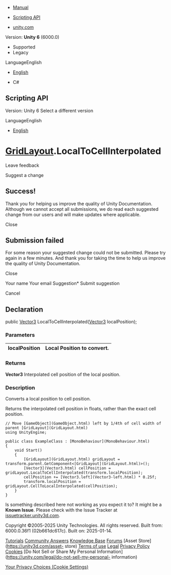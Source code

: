 [ ]()

  * [Manual](../Manual/index.html)
  * [Scripting API](../ScriptReference/index.html)

  * [unity.com](https://unity.com/)

Version: **Unity 6** (6000.0)

  * Supported
  * Legacy

LanguageEnglish

  * [English]()

  * C#

[ ](https://docs.unity3d.com)

## Scripting API

Version: Unity 6 Select a different version

LanguageEnglish

  * [English]()

#  [GridLayout](GridLayout.html).LocalToCellInterpolated

Leave feedback

Suggest a change

## Success!

Thank you for helping us improve the quality of Unity Documentation. Although
we cannot accept all submissions, we do read each suggested change from our
users and will make updates where applicable.

Close

## Submission failed

For some reason your suggested change could not be submitted. Please <a>try
again</a> in a few minutes. And thank you for taking the time to help us
improve the quality of Unity Documentation.

Close

Your name Your email Suggestion* Submit suggestion

Cancel

[ ]()

## Declaration

public [Vector3](Vector3.html) LocalToCellInterpolated([Vector3](Vector3.html)
localPosition);

### Parameters

localPosition | Local Position to convert.  
---|---  
  
### Returns

**Vector3** Interpolated cell position of the local position.

### Description

Converts a local position to cell position.

Returns the interpolated cell position in floats, rather than the exact cell
position.

    
    
    // Move [GameObject](GameObject.html) left by 1/4th of cell width of parent [GridLayout](GridLayout.html)
    using UnityEngine;  
      
    public class ExampleClass : [MonoBehaviour](MonoBehaviour.html)
    {
        void Start()
        {
            [GridLayout](GridLayout.html) gridLayout = transform.parent.GetComponent<[GridLayout](GridLayout.html)>();
            [Vector3](Vector3.html) cellPosition = gridLayout.LocalToCellInterpolated(transform.localPosition);
            cellPosition += [Vector3.left](Vector3-left.html) * 0.25f;
            transform.localPosition = gridLayout.CellToLocalInterpolated(cellPosition);
        }
    }
    

Is something described here not working as you expect it to? It might be a
**Known Issue**. Please check with the Issue Tracker at
[issuetracker.unity3d.com](https://issuetracker.unity3d.com).

Copyright ©2005-2025 Unity Technologies. All rights reserved. Built from:
6000.0.36f1 (02b661dc617c). Built on: 2025-01-14.

[Tutorials](https://unity3d.com/learn) [Community
Answers](https://answers.unity3d.com) [Knowledge
Base](https://support.unity3d.com/hc/en-us)
[Forums](https://forum.unity3d.com) [Asset Store](https://unity3d.com/asset-
store) [Terms of use](https://docs.unity3d.com/Manual/TermsOfUse.html)
[Legal](https://unity.com/legal) [Privacy
Policy](https://unity.com/legal/privacy-policy)
[Cookies](https://unity.com/legal/cookie-policy) [Do Not Sell or Share My
Personal Information](https://unity.com/legal/do-not-sell-my-personal-
information)

[Your Privacy Choices (Cookie Settings)](javascript:void\(0\);)

